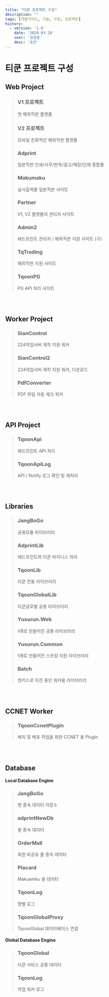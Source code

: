 ```yaml
---
title: "티쿤 프로젝트 구성"
description: ""
tags: [개발가이드, 기술, 구성, 프로젝트]
history:
  - version: '1.0'
    date: '2020-03-20'
    user: '김정훈'
    desc: '초안'
---
```



# 티쿤 프로젝트 구성


## Web Project
> <div>
>   <div class="row">
>     <div class="col col-md-3">
>       <div class="panel panel-headline">
>         <div class="panel-heading">
>           <h3 class="panel-title">V1 프로젝트</h3>
>           <p class="panel-subtitle">첫 해외직판 플랫폼</p>
>         </div>
>         <div class="panel-body">
>         </div>
>       </div>
>     </div>
>     <div class="col col-md-3">
>       <div class="panel panel-headline">
>         <div class="panel-heading">
>           <h3 class="panel-title">V2 프로젝트</h3>
>           <p class="panel-subtitle">모바일 친화적인 해외직판 플랫폼</p>
>         </div>
>         <div class="panel-body">
>         </div>
>       </div>
>     </div>
>     <div class="col col-md-3">
>       <div class="panel panel-headline">
>         <div class="panel-heading">
>           <h3 class="panel-title">Adprint</h3>
>           <p class="panel-subtitle">일본직판 인쇄/사무/판촉/광고/매장/단체 종합몰</p>
>         </div>
>         <div class="panel-body">
>         </div>
>       </div>
>     </div>
>       <div class="col col-md-3">
>       <div class="panel panel-headline">
>         <div class="panel-heading">
>           <h3 class="panel-title">Makumaku</h3>
>           <p class="panel-subtitle">실사출력물 일본직판 사이트</p>
>         </div>
>         <div class="panel-body">
>         </div>
>       </div>
>     </div>
>   </div>
>   <div class="row">
>     <div class="col col-md-3">
>       <div class="panel panel-headline">
>         <div class="panel-heading">
>           <h3 class="panel-title">Partner</h3>
>           <p class="panel-subtitle">V1, V2 플랫폼의 관리자 사이트</p>
>         </div>
>         <div class="panel-body">
>         </div>
>       </div>
>     </div>
>     <div class="col col-md-3">
>       <div class="panel panel-headline">
>         <div class="panel-heading">
>           <h3 class="panel-title">Admin2</h3>
>           <p class="panel-subtitle">애드프린트 관리자 / 해외직판 지원 사이트 (구)</p>
>         </div>
>         <div class="panel-body">
>         </div>
>       </div>
>     </div>
>     <div class="col col-md-3">
>       <div class="panel panel-headline">
>         <div class="panel-heading">
>           <h3 class="panel-title">TqTrading</h3>
>           <p class="panel-subtitle">해외직판 지원 사이트</p>
>         </div>
>         <div class="panel-body">
>         </div>
>       </div>
>     </div>
>     <div class="col col-md-3">
>       <div class="panel panel-headline">
>         <div class="panel-heading">
>           <h3 class="panel-title">TqoonPG</h3>
>           <p class="panel-subtitle">PG API 처리 사이트</p>
>         </div>
>         <div class="panel-body">
>         </div>
>       </div>
>     </div>
>   </div>
> </div>

<br><br>

## Worker Project
> <div>
>   <div class="row">
>     <div class="col col-md-3">
>       <div class="panel panel-headline">
>         <div class="panel-heading">
>           <h3 class="panel-title">SianControl</h3>
>           <p class="panel-subtitle">224작업서버 제작 지원 워커</p>
>         </div>
>         <div class="panel-body">
>         </div>
>       </div>
>     </div>
>     <div class="col col-md-3">
>       <div class="panel panel-headline">
>         <div class="panel-heading">
>           <h3 class="panel-title">SianControl2</h3>
>           <p class="panel-subtitle">224작업서버 제작 지원 워커, 다운로드</p>
>         </div>
>         <div class="panel-body">
>         </div>
>       </div>
>     </div>
>     <div class="col col-md-3">
>       <div class="panel panel-headline">
>         <div class="panel-heading">
>           <h3 class="panel-title">PdfConverter</h3>
>           <p class="panel-subtitle">PDF 파일 자동 체크 워커</p>
>         </div>
>         <div class="panel-body">
>         </div>
>       </div>
>     </div>
>   </div>
> </div>

<br><br>

## API Project
> <div>
>   <div class="row">
>     <div class="col col-md-3">
>       <div class="panel panel-headline">
>         <div class="panel-heading">
>           <h3 class="panel-title">TqoonApi</h3>
>           <p class="panel-subtitle">애드프린트 API 처리</p>
>         </div>
>         <div class="panel-body">
>         </div>
>       </div>
>     </div>
>     <div class="col col-md-3">
>       <div class="panel panel-headline">
>         <div class="panel-heading">
>           <h3 class="panel-title">TqoonApiLog</h3>
>           <p class="panel-subtitle">API / Notify 로그 확인 및 재처리</p>
>         </div>
>         <div class="panel-body">
>         </div>
>       </div>
>     </div>
>   </div>
> </div>

<br><br>

## Libraries
> <div>
>   <div class="row">
>     <div class="col col-md-3">
>       <div class="panel panel-headline">
>         <div class="panel-heading">
>           <h3 class="panel-title">JangBoGo</h3>
>           <p class="panel-subtitle">공용모듈 라이브러리</p>
>         </div>
>         <div class="panel-body">
>         </div>
>       </div>
>     </div>
>     <div class="col col-md-3">
>       <div class="panel panel-headline">
>         <div class="panel-heading">
>           <h3 class="panel-title">AdprintLib</h3>
>           <p class="panel-subtitle">애드프린트와 티쿤 비지니스 처리</p>
>         </div>
>         <div class="panel-body">
>         </div>
>       </div>
>     </div>
>     <div class="col col-md-3">
>       <div class="panel panel-headline">
>         <div class="panel-heading">
>           <h3 class="panel-title">TqoonLib</h3>
>           <p class="panel-subtitle">티쿤 전용 라이브러리</p>
>         </div>
>         <div class="panel-body">
>         </div>
>       </div>
>     </div>
>     <div class="col col-md-3">
>       <div class="panel panel-headline">
>         <div class="panel-heading">
>           <h3 class="panel-title">TqoonGlobalLib</h3>
>           <p class="panel-subtitle">티쿤글로벌 공용 라이브러리</p>
>         </div>
>         <div class="panel-body">
>         </div>
>       </div>
>     </div>
>   </div>
>
>   <div class="row">
>     <div class="col col-md-3">
>       <div class="panel panel-headline">
>         <div class="panel-heading">
>           <h3 class="panel-title">Yusurun.Web</h3>
>           <p class="panel-subtitle">VB로 만들어진 공통 라이브러리</p>
>         </div>
>         <div class="panel-body">
>         </div>
>       </div>
>     </div>
>     <div class="col col-md-3">
>       <div class="panel panel-headline">
>         <div class="panel-heading">
>           <h3 class="panel-title">Yusurun.Common</h3>
>           <p class="panel-subtitle">VB로 만들어진 스프링 지원 라이브러리</p>
>         </div>
>         <div class="panel-body">
>         </div>
>       </div>
>     </div>
>     <div class="col col-md-3">
>       <div class="panel panel-headline">
>         <div class="panel-heading">
>           <h3 class="panel-title">Batch</h3>
>           <p class="panel-subtitle">젠키스로 이전 중인 워커용 라이브러리</p>
>         </div>
>         <div class="panel-body">
>         </div>
>       </div>
>     </div>
>   </div>
>
> </div>

<br><br>

## CCNET Worker
> <div>
>   <div class="row">
>     <div class="col col-md-3">
>       <div class="panel panel-headline">
>         <div class="panel-heading">
>           <h3 class="panel-title">TqoonCcnetPlugin</h3>
>           <p class="panel-subtitle">배치 및 배포 작업을 위한 CCNET 용 Plugin</p>
>         </div>
>         <div class="panel-body">
>         </div>
>       </div>
>     </div>
>   </div>
> </div>

<br><br>

## Database
#### Local Database Engine

> <div>
>   <div class="row">
>     <div class="col col-md-3">
>       <div class="panel panel-headline">
>         <div class="panel-heading">
>           <h3 class="panel-title">JangBoGo</h3>
>           <p class="panel-subtitle">향 종속 데이터 저장소</p>
>         </div>
>         <div class="panel-body">
>         </div>
>       </div>
>     </div>
>     <div class="col col-md-3">
>       <div class="panel panel-headline">
>         <div class="panel-heading">
>           <h3 class="panel-title">adprintNewDb</h3>
>           <p class="panel-subtitle">몰 종속 데이터</p>
>         </div>
>         <div class="panel-body">
>         </div>
>       </div>
>     </div>
>     <div class="col col-md-3">
>       <div class="panel panel-headline">
>         <div class="panel-heading">
>           <h3 class="panel-title">OrderMall</h3>
>           <p class="panel-subtitle">회원 비공유 몰 종속 데이터</p>
>         </div>
>         <div class="panel-body">
>         </div>
>       </div>
>     </div>
>     <div class="col col-md-3">
>       <div class="panel panel-headline">
>         <div class="panel-heading">
>           <h3 class="panel-title">Placard</h3>
>           <p class="panel-subtitle">Makuamku 용 데이터</p>
>         </div>
>         <div class="panel-body">
>         </div>
>       </div>
>     </div>
>   </div>
>   <div class="row">
>     <div class="col col-md-3">
>       <div class="panel panel-headline">
>         <div class="panel-heading">
>           <h3 class="panel-title">TqoonLog</h3>
>           <p class="panel-subtitle">향별 로그</p>
>         </div>
>         <div class="panel-body">
>         </div>
>       </div>
>     </div>
>     <div class="col col-md-3">
>       <div class="panel panel-headline">
>         <div class="panel-heading">
>           <h3 class="panel-title">TqoonGlobalProxy</h3>
>           <p class="panel-subtitle">TqoonGlobal 데이터베이스 연결</p>
>         </div>
>         <div class="panel-body">
>         </div>
>       </div>
>     </div>
>   </div>
> </div>

#### Global Database Engine

> <div>
>   <div class="row">
>     <div class="col col-md-3">
>       <div class="panel panel-headline">
>         <div class="panel-heading">
>           <h3 class="panel-title">TqoonGlobal</h3>
>           <p class="panel-subtitle">티쿤 서비스 공통 데이터</p>
>         </div>
>         <div class="panel-body">
>         </div>
>       </div>
>     </div>
>     <div class="col col-md-3">
>       <div class="panel panel-headline">
>         <div class="panel-heading">
>           <h3 class="panel-title">TqoonLog</h3>
>           <p class="panel-subtitle">작업 워커 로그</p>
>         </div>
>         <div class="panel-body">
>         </div>
>       </div>
>     </div>
>   </div>
> </div>